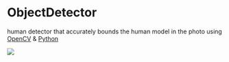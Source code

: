 # ObjectDetector
human detector that accurately bounds the human model in the photo using [OpenCV](http://opencv.org/) & [Python](https://www.python.org/)

<img src="http://res.cloudinary.com/dzsjwgjii/image/upload/v1466787893/box_example.jpg">
